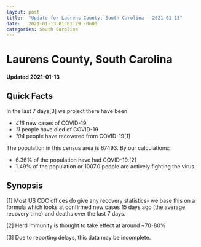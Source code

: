 ```yaml
---
layout: post
title:  "Update for Laurens County, South Carolina - 2021-01-13"
date:   2021-01-13 01:01:29 -0600
categories: South Carolina
---
```


# Laurens County, South Carolina
#### Updated 2021-01-13

## Quick Facts

In the last 7 days[3] we project there have been
- *416* new cases of COVID-19
- *11* people have died of COVID-19
- *104* people have recovered from COVID-19[1]

The population in this census area is 67493. By our calculations:
- 6.36% of the population have had COVID-19.[2]
- 1.49% of the population or 1007.0 people are actively fighting the virus.

## Synopsis




[1] Most US CDC offices do give any recovery statistics- we base this on a formula which looks at confirmed new cases
15 days ago (the average recovery time) and deaths over the last 7 days.

[2] Herd Immunity is thought to take effect at around ~70-80%

[3] Due to reporting delays, this data may be incomplete.
 
    